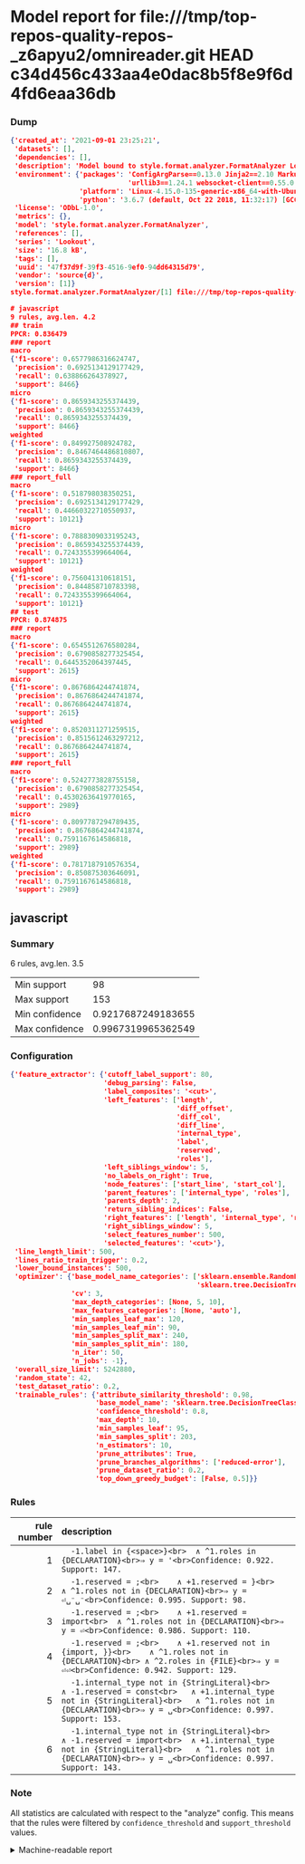 # Model report for file:///tmp/top-repos-quality-repos-_z6apyu2/omnireader.git HEAD c34d456c433aa4e0dac8b5f8e9f6d4fd6eaa36db

### Dump

```json
{'created_at': '2021-09-01 23:25:21',
 'datasets': [],
 'dependencies': [],
 'description': 'Model bound to style.format.analyzer.FormatAnalyzer Lookout analyzer.',
 'environment': {'packages': 'ConfigArgParse==0.13.0 Jinja2==2.10 MarkupSafe==1.1.1 PyStemmer==1.3.0 PyYAML==5.1 Pympler==0.5 SQLAlchemy==1.2.10 SQLAlchemy-Utils==0.33.3 asdf==2.3.2 bblfsh==2.12.7 boto==2.49.0 boto3==1.9.130 botocore==1.12.130 cachetools==2.0.1 certifi==2019.3.9 chardet==3.0.4 clint==0.5.1 docker==3.7.0 docker-pycreds==0.4.0 dulwich==0.19.11 grpcio==1.19.0 grpcio-tools==1.19.0 humanfriendly==4.16.1 humanize==0.5.1 idna==2.8 jmespath==0.9.4 jsonschema==2.6.0 lookout-sdk==0.4.1 lookout-sdk-ml==0.19.0 lookout-style==0.2.0 lz4==2.1.6 modelforge==0.12.1 numpy==1.16.2 packaging==19.0 pandas==0.22.0 pip==19.0.3 protobuf==3.7.0 psycopg2-binary==2.7.5 pygtrie==2.3 pyparsing==2.3.1 python-dateutil==2.8.0 python-igraph==0.7.1.post6 pytz==2019.1 requests==2.21.0 requirements-parser==0.2.0 scikit-learn==0.20.1 scikit-optimize==0.5.2 scipy==1.2.1 semantic-version==2.6.0 setuptools==40.8.0 six==1.12.0 smart-open==1.8.1 sourced-ml==0.8.2 spdx==2.5.0 stringcase==1.2.0 tabulate==0.8.2 tqdm==4.31.1 '
                             'urllib3==1.24.1 websocket-client==0.55.0 xxhash==1.3.0',
                 'platform': 'Linux-4.15.0-135-generic-x86_64-with-Ubuntu-18.04-bionic',
                 'python': '3.6.7 (default, Oct 22 2018, 11:32:17) [GCC 8.2.0]'},
 'license': 'ODbL-1.0',
 'metrics': {},
 'model': 'style.format.analyzer.FormatAnalyzer',
 'references': [],
 'series': 'Lookout',
 'size': '16.8 kB',
 'tags': [],
 'uuid': '47f37d9f-39f3-4516-9ef0-94dd64315d79',
 'vendor': 'source{d}',
 'version': [1]}
style.format.analyzer.FormatAnalyzer/[1] file:///tmp/top-repos-quality-repos-_z6apyu2/omnireader.git c34d456c433aa4e0dac8b5f8e9f6d4fd6eaa36db

# javascript
9 rules, avg.len. 4.2
## train
PPCR: 0.836479
### report
macro
{'f1-score': 0.6577986316624747,
 'precision': 0.6925134129177429,
 'recall': 0.638866264378927,
 'support': 8466}
micro
{'f1-score': 0.8659343255374439,
 'precision': 0.8659343255374439,
 'recall': 0.8659343255374439,
 'support': 8466}
weighted
{'f1-score': 0.849927508924782,
 'precision': 0.8467464486810807,
 'recall': 0.8659343255374439,
 'support': 8466}
### report_full
macro
{'f1-score': 0.518798038350251,
 'precision': 0.6925134129177429,
 'recall': 0.44660322710550937,
 'support': 10121}
micro
{'f1-score': 0.7888309033195243,
 'precision': 0.8659343255374439,
 'recall': 0.7243355399664064,
 'support': 10121}
weighted
{'f1-score': 0.756041310618151,
 'precision': 0.844858710783398,
 'recall': 0.7243355399664064,
 'support': 10121}
## test
PPCR: 0.874875
### report
macro
{'f1-score': 0.6545512676580284,
 'precision': 0.6790858277325454,
 'recall': 0.6445352064397445,
 'support': 2615}
micro
{'f1-score': 0.8676864244741874,
 'precision': 0.8676864244741874,
 'recall': 0.8676864244741874,
 'support': 2615}
weighted
{'f1-score': 0.8520311271259515,
 'precision': 0.8515612463297212,
 'recall': 0.8676864244741874,
 'support': 2615}
### report_full
macro
{'f1-score': 0.5242773828755158,
 'precision': 0.6790858277325454,
 'recall': 0.45302636419770165,
 'support': 2989}
micro
{'f1-score': 0.8097787294789435,
 'precision': 0.8676864244741874,
 'recall': 0.7591167614586818,
 'support': 2989}
weighted
{'f1-score': 0.7817187910576354,
 'precision': 0.850875303646091,
 'recall': 0.7591167614586818,
 'support': 2989}
```

## javascript
### Summary
6 rules, avg.len. 3.5

| | |
|-|-|
|Min support|98|
|Max support|153|
|Min confidence|0.9217687249183655|
|Max confidence|0.9967319965362549|

### Configuration

```json
{'feature_extractor': {'cutoff_label_support': 80,
                       'debug_parsing': False,
                       'label_composites': '<cut>',
                       'left_features': ['length',
                                         'diff_offset',
                                         'diff_col',
                                         'diff_line',
                                         'internal_type',
                                         'label',
                                         'reserved',
                                         'roles'],
                       'left_siblings_window': 5,
                       'no_labels_on_right': True,
                       'node_features': ['start_line', 'start_col'],
                       'parent_features': ['internal_type', 'roles'],
                       'parents_depth': 2,
                       'return_sibling_indices': False,
                       'right_features': ['length', 'internal_type', 'reserved', 'roles'],
                       'right_siblings_window': 5,
                       'select_features_number': 500,
                       'selected_features': '<cut>'},
 'line_length_limit': 500,
 'lines_ratio_train_trigger': 0.2,
 'lower_bound_instances': 500,
 'optimizer': {'base_model_name_categories': ['sklearn.ensemble.RandomForestClassifier',
                                              'sklearn.tree.DecisionTreeClassifier'],
               'cv': 3,
               'max_depth_categories': [None, 5, 10],
               'max_features_categories': [None, 'auto'],
               'min_samples_leaf_max': 120,
               'min_samples_leaf_min': 90,
               'min_samples_split_max': 240,
               'min_samples_split_min': 180,
               'n_iter': 50,
               'n_jobs': -1},
 'overall_size_limit': 5242880,
 'random_state': 42,
 'test_dataset_ratio': 0.2,
 'trainable_rules': {'attribute_similarity_threshold': 0.98,
                     'base_model_name': 'sklearn.tree.DecisionTreeClassifier',
                     'confidence_threshold': 0.8,
                     'max_depth': 10,
                     'min_samples_leaf': 95,
                     'min_samples_split': 203,
                     'n_estimators': 10,
                     'prune_attributes': True,
                     'prune_branches_algorithms': ['reduced-error'],
                     'prune_dataset_ratio': 0.2,
                     'top_down_greedy_budget': [False, 0.5]}}
```

### Rules

| rule number | description |
|----:|:-----|
| 1 | `  -1.label in {<space>}<br>	∧ ^1.roles in {DECLARATION}<br>⇒ y = '<br>Confidence: 0.922. Support: 147.` |
| 2 | `  -1.reserved = ;<br>	∧ +1.reserved = }<br>	∧ ^1.roles not in {DECLARATION}<br>⇒ y = ⏎␣⁻␣⁻<br>Confidence: 0.995. Support: 98.` |
| 3 | `  -1.reserved = ;<br>	∧ +1.reserved = import<br>	∧ ^1.roles not in {DECLARATION}<br>⇒ y = ⏎<br>Confidence: 0.986. Support: 110.` |
| 4 | `  -1.reserved = ;<br>	∧ +1.reserved not in {import, }}<br>	∧ ^1.roles not in {DECLARATION}<br>	∧ ^2.roles in {FILE}<br>⇒ y = ⏎⏎<br>Confidence: 0.942. Support: 129.` |
| 5 | `  -1.internal_type not in {StringLiteral}<br>	∧ -1.reserved = const<br>	∧ +1.internal_type not in {StringLiteral}<br>	∧ ^1.roles not in {DECLARATION}<br>⇒ y = ␣<br>Confidence: 0.997. Support: 153.` |
| 6 | `  -1.internal_type not in {StringLiteral}<br>	∧ -1.reserved = import<br>	∧ +1.internal_type not in {StringLiteral}<br>	∧ ^1.roles not in {DECLARATION}<br>⇒ y = ␣<br>Confidence: 0.997. Support: 143.` |

### Note
All statistics are calculated with respect to the "analyze" config. This means that the rules were filtered by
`confidence_threshold` and `support_threshold` values.

<details>
    <summary>Machine-readable report</summary>
```json
{"javascript": {"avg_rule_len": 3.5, "max_conf": 0.9967319965362549, "max_support": 153, "min_conf": 0.9217687249183655, "min_support": 98, "num_rules": 6}}
```
</details>
